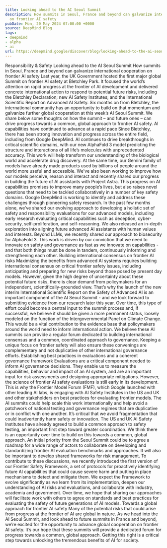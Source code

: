 ```yaml
---
title: Looking ahead to the AI Seoul Summit
description: How summits in Seoul, France and beyond can galvanize international cooperation
  on frontier AI safety
pubDate: Mon, 20 May 2024 07:00:00 +0000
source: DeepMind Blog
tags:
- deepmind
- alpha
- ai
url: https://deepmind.google/discover/blog/looking-ahead-to-the-ai-seoul-summit/
---
```


Responsibility & Safety
Looking ahead to the AI Seoul Summit
How summits in Seoul, France and beyond can galvanize international cooperation on frontier AI safety
Last year, the UK Government hosted the first major global Summit on frontier AI safety at Bletchley Park. It focused the world’s attention on rapid progress at the frontier of AI development and delivered concrete international action to respond to potential future risks, including the Bletchley Declaration; new AI Safety Institutes; and the International Scientific Report on Advanced AI Safety.
Six months on from Bletchley, the international community has an opportunity to build on that momentum and galvanize further global cooperation at this week’s AI Seoul Summit. We share below some thoughts on how the summit – and future ones – can drive progress towards a common, global approach to frontier AI safety.
AI capabilities have continued to advance at a rapid pace
Since Bletchley, there has been strong innovation and progress across the entire field, including from Google DeepMind. AI continues to drive breakthroughs in critical scientific domains, with our new AlphaFold 3 model predicting the structure and interactions of all life’s molecules with unprecedented accuracy. This work will help transform our understanding of the biological world and accelerate drug discovery. At the same time, our Gemini family of models have already made products used by billions of people around the world more useful and accessible. We've also been working to improve how our models perceive, reason and interact and recently shared our progress in building the future of AI assistants with Project Astra.
This progress on AI capabilities promises to improve many people’s lives, but also raises novel questions that need to be tackled collaboratively in a number of key safety domains. Google DeepMind is working to identify and address these challenges through pioneering safety research. In the past few months alone, we’ve shared our evolving approach to developing a holistic set of safety and responsibility evaluations for our advanced models, including early research evaluating critical capabilities such as deception, cyber-security, self-proliferation, and self-reasoning. We also released an in-depth exploration into aligning future advanced AI assistants with human values and interests. Beyond LLMs, we recently shared our approach to biosecurity for AlphaFold 3.
This work is driven by our conviction that we need to innovate on safety and governance as fast as we innovate on capabilities - and that both things must be done in tandem, continuously informing and strengthening each other.
Building international consensus on frontier AI risks
Maximizing the benefits from advanced AI systems requires building international consensus on critical frontier safety issues, including anticipating and preparing for new risks beyond those posed by present day models. However, given the high degree of uncertainty about these potential future risks, there is clear demand from policymakers for an independent, scientifically-grounded view.
That’s why the launch of the new interim International Scientific Report on the Safety of Advanced AI is an important component of the AI Seoul Summit - and we look forward to submitting evidence from our research later this year. Over time, this type of effort could become a central input to the summit process and, if successful, we believe it should be given a more permanent status, loosely modeled on the function of the Intergovernmental Panel on Climate Change. This would be a vital contribution to the evidence base that policymakers around the world need to inform international action.
We believe these AI summits can provide a regular forum dedicated to building international consensus and a common, coordinated approach to governance. Keeping a unique focus on frontier safety will also ensure these convenings are complementary and not duplicative of other international governance efforts.
Establishing best practices in evaluations and a coherent governance framework
Evaluations are a critical component needed to inform AI governance decisions. They enable us to measure the capabilities, behavior and impact of an AI system, and are an important input for risk assessments and designing appropriate mitigations. However, the science of frontier AI safety evaluations is still early in its development.
This is why the Frontier Model Forum (FMF), which Google launched with other leading AI labs, is engaging with AI Safety Institutes in the US and UK and other stakeholders on best practices for evaluating frontier models. The AI summits could help scale this work internationally and help avoid a patchwork of national testing and governance regimes that are duplicative or in conflict with one another. It’s critical that we avoid fragmentation that could inadvertently harm safety or innovation.
The US and UK AI Safety Institutes have already agreed to build a common approach to safety testing, an important first step toward greater coordination. We think there is an opportunity over time to build on this towards a common, global approach. An initial priority from the Seoul Summit could be to agree a roadmap for a wide range of actors to collaborate on developing and standardizing frontier AI evaluation benchmarks and approaches.
It will also be important to develop shared frameworks for risk management. To contribute to these discussions, we recently introduced the first version of our Frontier Safety Framework, a set of protocols for proactively identifying future AI capabilities that could cause severe harm and putting in place mechanisms to detect and mitigate them. We expect the Framework to evolve significantly as we learn from its implementation, deepen our understanding of AI risks and evaluations, and collaborate with industry, academia and government. Over time, we hope that sharing our approaches will facilitate work with others to agree on standards and best practices for evaluating the safety of future generations of AI models.
Towards a global approach for frontier AI safety
Many of the potential risks that could arise from progress at the frontier of AI are global in nature. As we head into the AI Seoul Summit, and look ahead to future summits in France and beyond, we’re excited for the opportunity to advance global cooperation on frontier AI safety. It’s our hope that these summits will provide a dedicated forum for progress towards a common, global approach. Getting this right is a critical step towards unlocking the tremendous benefits of AI for society.